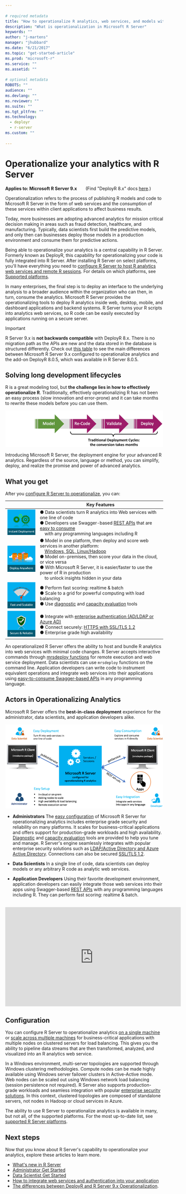 ```yaml
---

# required metadata
title: "How to operationalize R analytics, web services, and models with Microsoft R Server - Microsoft R Server | Microsoft Docs"
description: "What is operationalization in Microsoft R Server"
keywords: ""
author: "j-martens"
manager: "jhubbard"
ms.date: "6/21/2017"
ms.topic: "get-started-article"
ms.prod: "microsoft-r"
ms.service: ""
ms.assetid: ""

# optional metadata
ROBOTS: ""
audience: ""
ms.devlang: ""
ms.reviewer: ""
ms.suite: ""
ms.tgt_pltfrm: ""
ms.technology:
  - deployr
  - r-server
ms.custom: ""

---
```


# Operationalize your analytics with R Server

**Applies to:  Microsoft R Server 9.x**  &nbsp;&nbsp;&nbsp;&nbsp;&nbsp; (Find "DeployR 8.x" docs [here](what-is-operationalization.md).)

Operationalization refers to the process of publishing R models and code to Microsoft R Server in the form of web services and the consumption of these services within client applications to affect business results.

Today, more businesses are adopting advanced analytics for mission critical decision making in areas such as fraud detection, healthcare, and manufacturing. Typically, data scientists first build the predictive models, and only then can businesses deploy those models in a production environment and consume them for predictive actions. 

Being able to operationalize your analytics is a central capability in R Server. Formerly known as DeployR, this capability for operationalizing your code is fully integrated into R Server. After installing R Server on select platforms, you'll have everything you need to [configure R Server to host R analytics web services and remote R sessions](operationalize/configure-start-for-administrators.md).  For details on which platforms, see [Supported platforms](install/r-server-install-supported-platforms.md).

In many enterprises, the final step is to deploy an interface to the underlying analysis to a broader audience within the organization who can then, in turn, consume the analytics. Microsoft R Server provides the operationalizing tools to deploy R analytics inside web, desktop, mobile, and dashboard applications and backend systems. R Server turns your R scripts into analytics web services, so R code can be easily executed by applications running on a secure server.

>[!Important]
>R Server 9.x is **not backwards compatible** with DeployR 8.x. There is no migration path as the APIs are new and the data stored in the database is structured differently. Check out [this table](whats-new-in-r-server.md#8vs9) to see  the main differences between Microsoft R Server 9.x configured to operationalize analytics and the add-on DeployR 8.0.5, which was available in R Server 8.0.5.

## Solving long development lifecycles

R is a great modeling tool, but **the challenge lies in how to effectively operationalize R**. Traditionally, effectively operationalizing R has not been an easy process (slow innovation and error-prone) and it can take months to rewrite these models before you can use them. 

![Engine](./media/what-is-operationalization/about-traditional-challenge.png) 

Introducing Microsoft R Server, the deployment engine for your advanced R analytics. Regardless of the source, language or method, you can simplify, deploy, and realize the promise and power of advanced analytics.

## What you get

After you [configure R Server to operationalize](operationalize/configure-start-for-administrators.md), you can: 

||Key Features|
|-|-|
|![1](./media/what-is-operationalization/about-1.png)|● Data scientists turn R analytics into Web services with one line of code<br>● Developers use Swagger-based [REST APIs](operationalize/concept-api.md) that are [easy to consume](operationalize/how-to-build-api-clients-from-swagger-for-app-integration.md) <br>&nbsp; &nbsp; with any programming languages including R|
|![2](./media/what-is-operationalization/about-2.png)|● Model in one platform, then deploy and score web services in another platform:<br>&nbsp; &nbsp; [Windows, SQL, Linux/Hadoop](operationalize/configure-start-for-administrators.md) <br>● Model on-premises, then score your data in the cloud, or vice versa <br>● With Microsoft R Server, it is easier/faster to use the power of R in production<br>&nbsp; &nbsp; to unlock insights hidden in your data |
|![3](./media/what-is-operationalization/about-3.png)|● Perform fast scoring: realtime & batch <br>● Scale to a grid for powerful computing with load balancing<br>● Use [diagnostic](operationalize/configure-run-diagnostics.md) and [capacity evaluation](operationalize/configure-evaluate-capacity.md) tools|
|![4](./media/what-is-operationalization/about-4.png)|● Integrate with [enterprise authentication (AD/LDAP or Azure AD)](operationalize/configure-authentication.md)<br>● Connect securely: [HTTPS with SSL/TLS 1.2](operationalize/configure-https.md)<br>● Enterprise grade high availability|

An operationalized R Server offers the ability to host and bundle R analytics into web services with minimal code changes. R Server accepts interactive commands through [mrsdeploy functions](r-reference/mrsdeploy/mrsdeploy-package.md) for remote execution and web service deployment. Data scientists can use `mrsdeploy` functions  on the command line. Application developers can write code to instrument equivalent operations and integrate web services into their applications using [easy-to-consume Swagger-based APIs](operationalize/concept-api.md) in any programming language.

## Actors in Operationalizing Analytics

Microsoft R Server offers the **best-in-class deployment** experience for the administrator, data scientists, and application developers alike. 

![Personas](./media/what-is-operationalization/about-personas.png)

+ **Administrators** The [easy configuration](operationalize/configure-start-for-administrators.md) of Microsoft R Server for operationalizing analytics includes enterprise grade security and reliability on many platforms. It scales for business-critical applications and offers support for production-grade workloads and high availability. [Diagnostic](operationalize/configure-run-diagnostics.md) and [capacity evaluation](operationalize/configure-evaluate-capacity.md) tools are provided to help you tune and manage. R Server's engine seamlessly integrates with popular enterprise security solutions such as [LDAP/Active Directory and Azure Active Directory](operationalize/configure-authentication.md). Connections can also be secured [SSL/TLS 1.2](operationalize/configure-https.md). 

+ **Data Scientists** In a single line of code, data scientists can deploy  models or any arbitrary R code as analytic web services. 

+ **Application Developers** Using their favorite development environment, application developers can easily integrate those web services into their apps using Swagger-based [REST APIs](operationalize/concept-api.md) with any programming languages including R. They can perform fast scoring: realtime & batch. 

<br>

<div align=center><iframe width="560" height="315" src="https://www.youtube.com/embed/1Nvs6QShWqY" frameborder="0" allowfullscreen></iframe></div>

## Configuration

You can configure R Server to operationalize analytics [on a single machine](install/operationalize-r-server-one-box-config.md#onebox) or [scale across multiple machines](install/operationalize-r-server-enterprise-config.md) for business-critical applications with multiple nodes on clustered servers for load balancing. This gives you the ability to pipeline data streams that are then transformed, analyzed, and visualized into an R analytics web service.

In a Windows environment, multi-server topologies are supported through Windows clustering methodologies. Compute nodes can be made highly available using Windows server failover clusters in Active-Active mode. Web nodes can be scaled out using Windows network load balancing (session persistence not required). R Server also supports production-grade workloads and seamless integration with popular [enterprise security solutions](operationalize/configure-start-for-administrators.md#security). In this context, clustered topologies are composed of standalone servers, not nodes in Hadoop or cloud services in Azure.

The ability to use R Server to operationalize analytics is available in many, but not all, of the supported platforms. For the most up-to-date list, see [supported R Server platforms](install/r-server-install-supported-platforms.md).

## Next steps

Now that you know about R Server's capability to operationalize your analytics, explore these articles to learn more.

+ [What's new in R Server](whats-new-in-r-server.md)
+ [Administrator Get Started](operationalize/configure-start-for-administrators.md)
+ [Data Scientist Get Started](operationalize/concept-operationalize-deploy-consume.md)
+ [How to integrate web services and authentication into your application](operationalize/how-to-build-api-clients-from-swagger-for-app-integration.md)
+ [The differences between DeployR and R Server 9.x Operationalization](https://blogs.msdn.microsoft.com/rserver/2017/05/11/1885/).